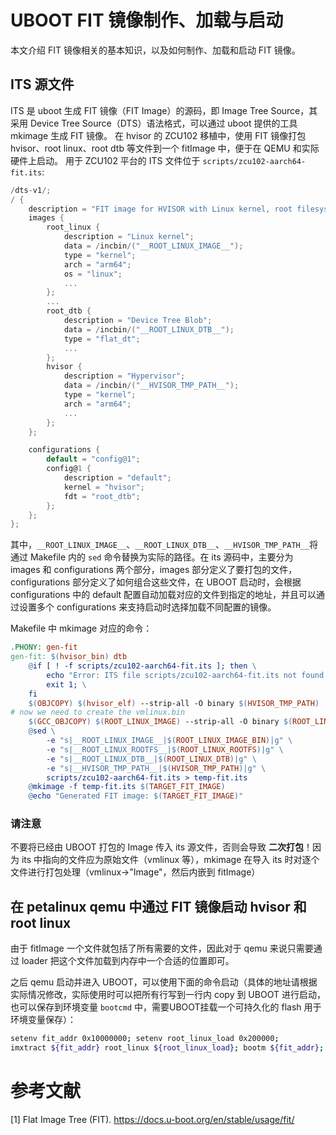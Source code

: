 # UBOOT FIT 镜像制作、加载与启动

本文介绍 FIT 镜像相关的基本知识，以及如何制作、加载和启动 FIT 镜像。

## ITS 源文件
ITS 是 uboot 生成 FIT 镜像（FIT Image）的源码，即 Image Tree Source，其采用 Device Tree Source（DTS）语法格式，可以通过 uboot 提供的工具 mkimage 生成 FIT 镜像。
在 hvisor 的 ZCU102 移植中，使用 FIT 镜像打包 hvisor、root linux、root dtb 等文件到一个 fitImage 中，便于在 QEMU 和实际硬件上启动。
用于 ZCU102 平台的 ITS 文件位于 `scripts/zcu102-aarch64-fit.its`: 

```c
/dts-v1/;
/ {
    description = "FIT image for HVISOR with Linux kernel, root filesystem, and DTB";
    images {
        root_linux {
            description = "Linux kernel";
            data = /incbin/("__ROOT_LINUX_IMAGE__");
            type = "kernel";
            arch = "arm64";
            os = "linux";
            ...
        };
        ...
        root_dtb {
            description = "Device Tree Blob";
            data = /incbin/("__ROOT_LINUX_DTB__");
            type = "flat_dt";
            ...
        };
        hvisor {
            description = "Hypervisor";
            data = /incbin/("__HVISOR_TMP_PATH__");
            type = "kernel";
            arch = "arm64";
            ...
        };
    };

    configurations {
        default = "config@1";
        config@1 {
            description = "default";
            kernel = "hvisor";
            fdt = "root_dtb";
        };
    };
};
```

其中，`__ROOT_LINUX_IMAGE__`、`__ROOT_LINUX_DTB__`、`__HVISOR_TMP_PATH__`将通过 Makefile 内的 `sed` 命令替换为实际的路径。在 its 源码中，主要分为 images 和 configurations 两个部分，images 部分定义了要打包的文件，configurations 部分定义了如何组合这些文件，在 UBOOT 启动时，会根据 configurations 中的 default 配置自动加载对应的文件到指定的地址，并且可以通过设置多个 configurations 来支持启动时选择加载不同配置的镜像。

Makefile 中 mkimage 对应的命令：

```Makefile
.PHONY: gen-fit
gen-fit: $(hvisor_bin) dtb
	@if [ ! -f scripts/zcu102-aarch64-fit.its ]; then \
		echo "Error: ITS file scripts/zcu102-aarch64-fit.its not found."; \
		exit 1; \
	fi
	$(OBJCOPY) $(hvisor_elf) --strip-all -O binary $(HVISOR_TMP_PATH)
# now we need to create the vmlinux.bin
	$(GCC_OBJCOPY) $(ROOT_LINUX_IMAGE) --strip-all -O binary $(ROOT_LINUX_IMAGE_BIN)
	@sed \
		-e "s|__ROOT_LINUX_IMAGE__|$(ROOT_LINUX_IMAGE_BIN)|g" \
		-e "s|__ROOT_LINUX_ROOTFS__|$(ROOT_LINUX_ROOTFS)|g" \
		-e "s|__ROOT_LINUX_DTB__|$(ROOT_LINUX_DTB)|g" \
		-e "s|__HVISOR_TMP_PATH__|$(HVISOR_TMP_PATH)|g" \
		scripts/zcu102-aarch64-fit.its > temp-fit.its
	@mkimage -f temp-fit.its $(TARGET_FIT_IMAGE)
	@echo "Generated FIT image: $(TARGET_FIT_IMAGE)"
```


<div class="warning">
    <h3>请注意</h3>
    <p> 不要将已经由 UBOOT 打包的 Image 传入 its 源文件，否则会导致 <b>二次打包</b>！因为 its 中指向的文件应为原始文件（vmlinux 等），mkimage 在导入 its 时对逐个文件进行打包处理（vmlinux->"Image"，然后内嵌到 fitImage）
</div>

## 在 petalinux qemu 中通过 FIT 镜像启动 hvisor 和 root linux

由于 fitImage 一个文件就包括了所有需要的文件，因此对于 qemu 来说只需要通过 loader 把这个文件加载到内存中一个合适的位置即可。

之后 qemu 启动并进入 UBOOT，可以使用下面的命令启动（具体的地址请根据实际情况修改，实际使用时可以把所有行写到一行内 copy 到 UBOOT 进行启动，也可以保存到环境变量 `bootcmd` 中，需要UBOOT挂载一个可持久化的 flash 用于环境变量保存）：

```bash
setenv fit_addr 0x10000000; setenv root_linux_load 0x200000;
imxtract ${fit_addr} root_linux ${root_linux_load}; bootm ${fit_addr};
```

# 参考文献

[1] Flat Image Tree (FIT). <https://docs.u-boot.org/en/stable/usage/fit/> 

